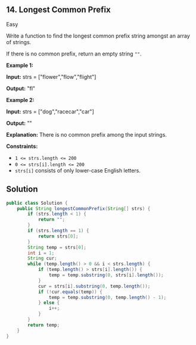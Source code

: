 ## 14\. Longest Common Prefix

Easy

Write a function to find the longest common prefix string amongst an array of strings.

If there is no common prefix, return an empty string `""`.

**Example 1:**

**Input:** strs = ["flower","flow","flight"]

**Output:** "fl" 

**Example 2:**

**Input:** strs = ["dog","racecar","car"]

**Output:** ""

**Explanation:** There is no common prefix among the input strings. 

**Constraints:**

*   `1 <= strs.length <= 200`
*   `0 <= strs[i].length <= 200`
*   `strs[i]` consists of only lower-case English letters.

## Solution

```java
public class Solution {
    public String longestCommonPrefix(String[] strs) {
        if (strs.length < 1) {
            return "";
        }
        if (strs.length == 1) {
            return strs[0];
        }
        String temp = strs[0];
        int i = 1;
        String cur;
        while (temp.length() > 0 && i < strs.length) {
            if (temp.length() > strs[i].length()) {
                temp = temp.substring(0, strs[i].length());
            }
            cur = strs[i].substring(0, temp.length());
            if (!cur.equals(temp)) {
                temp = temp.substring(0, temp.length() - 1);
            } else {
                i++;
            }
        }
        return temp;
    }
}
```